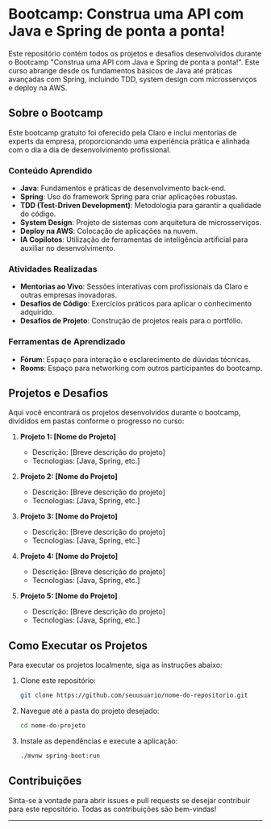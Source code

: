 # Bootcamp: Construa uma API com Java e Spring de ponta a ponta!

Este repositório contém todos os projetos e desafios desenvolvidos durante o Bootcamp "Construa uma API com Java e Spring de ponta a ponta!". Este curso abrange desde os fundamentos básicos de Java até práticas avançadas com Spring, incluindo TDD, system design com microsserviços e deploy na AWS.

## Sobre o Bootcamp

Este bootcamp gratuito foi oferecido pela Claro e inclui mentorias de experts da empresa, proporcionando uma experiência prática e alinhada com o dia a dia de desenvolvimento profissional. 

### Conteúdo Aprendido

- **Java**: Fundamentos e práticas de desenvolvimento back-end.
- **Spring**: Uso do framework Spring para criar aplicações robustas.
- **TDD (Test-Driven Development)**: Metodologia para garantir a qualidade do código.
- **System Design**: Projeto de sistemas com arquitetura de microsserviços.
- **Deploy na AWS**: Colocação de aplicações na nuvem.
- **IA Copilotos**: Utilização de ferramentas de inteligência artificial para auxiliar no desenvolvimento.

### Atividades Realizadas

- **Mentorias ao Vivo**: Sessões interativas com profissionais da Claro e outras empresas inovadoras.
- **Desafios de Código**: Exercícios práticos para aplicar o conhecimento adquirido.
- **Desafios de Projeto**: Construção de projetos reais para o portfólio.

### Ferramentas de Aprendizado

- **Fórum**: Espaço para interação e esclarecimento de dúvidas técnicas.
- **Rooms**: Espaço para networking com outros participantes do bootcamp.

## Projetos e Desafios

Aqui você encontrará os projetos desenvolvidos durante o bootcamp, divididos em pastas conforme o progresso no curso:

1. **Projeto 1: [Nome do Projeto]**
   - Descrição: [Breve descrição do projeto]
   - Tecnologias: [Java, Spring, etc.]

2. **Projeto 2: [Nome do Projeto]**
   - Descrição: [Breve descrição do projeto]
   - Tecnologias: [Java, Spring, etc.]

3. **Projeto 3: [Nome do Projeto]**
   - Descrição: [Breve descrição do projeto]
   - Tecnologias: [Java, Spring, etc.]

4. **Projeto 4: [Nome do Projeto]**
   - Descrição: [Breve descrição do projeto]
   - Tecnologias: [Java, Spring, etc.]

5. **Projeto 5: [Nome do Projeto]**
   - Descrição: [Breve descrição do projeto]
   - Tecnologias: [Java, Spring, etc.]

## Como Executar os Projetos

Para executar os projetos localmente, siga as instruções abaixo:

1. Clone este repositório:
   ```bash
   git clone https://github.com/seuusuario/nome-do-repositorio.git
   ```

2. Navegue até a pasta do projeto desejado:
   ```bash
   cd nome-do-projeto
   ```

3. Instale as dependências e execute a aplicação:
   ```bash
   ./mvnw spring-boot:run
   ```

## Contribuições

Sinta-se à vontade para abrir issues e pull requests se desejar contribuir para este repositório. Todas as contribuições são bem-vindas!

---
